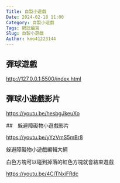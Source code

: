 ```yaml
---
Title: 自製小遊戲
Date: 2024-02-18 11:00
Category: 自製小遊戲
Tags: 網誌編寫
Slug: 自製小遊戲
Author: kmo41223144
---
```

## 彈球遊戲

http://127.0.0.1:5500/index.html

## 彈球小遊戲影片

https://youtu.be/hesbgJkeuXo

##　躲避障礙物小遊戲影片

https://youtu.be/yYzVmS5mBr8

躲避障礙物小遊戲編輯大綱

白色方塊可以碰到掉落的紅色方塊就會結束遊戲

https://youtu.be/4ClTNxiFRdc

